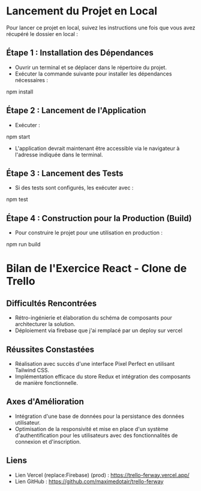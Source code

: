 # Lancement du Projet en Local

Pour lancer ce projet en local, suivez les instructions une fois que vous avez récupéré le dossier en local :

## Étape 1 : Installation des Dépendances

- Ouvrir un terminal et se déplacer dans le répertoire du projet.
- Exécuter la commande suivante pour installer les dépendances nécessaires :

npm install


## Étape 2 : Lancement de l'Application

- Exécuter :

npm start


- L'application devrait maintenant être accessible via le navigateur à l'adresse indiquée dans le terminal.

## Étape 3 : Lancement des Tests

- Si des tests sont configurés, les exécuter avec :

npm test


## Étape 4 : Construction pour la Production (Build)

- Pour construire le projet pour une utilisation en production :

npm run build


# Bilan de l'Exercice React - Clone de Trello

## Difficultés Rencontrées

- Rétro-ingénierie et élaboration du schéma de composants pour architecturer la solution.
- Déploiement via firebase que j'ai remplacé par un deploy sur vercel

## Réussites Constastées

- Réalisation avec succès d'une interface Pixel Perfect en utilisant Tailwind CSS.
- Implémentation efficace du store Redux et intégration des composants de manière fonctionnelle.

## Axes d'Amélioration

- Intégration d'une base de données pour la persistance des données utilisateur.
- Optimisation de la responsivité et mise en place d'un système d'authentification pour les utilisateurs avec des fonctionnalités de connexion et d'inscription.

## Liens

- Lien Vercel (replace:Firebase) (prod) : https://trello-ferway.vercel.app/
- Lien GitHub : https://github.com/maximedotair/trello-ferway
